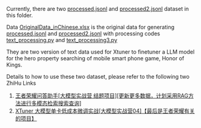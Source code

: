 Currently, there are two [processed.jsonl](./processed.jsonl) and [processed2.jsonl](./processed2.jsonl) dataset in this folder.

Data [OriginalData_inChinese.xlsx](./OriginalData_inChinese.xlsx) is the original data for generating [processed.jsonl](./processed.jsonl) and [processed2.jsonl](./processed2.jsonl) with processing codes [text_processing.py](./text_processing.py) and [text_processing3.py](./text_processing3.py) 

They are two version of text data used for Xtuner to finetuner a LLM model for the hero property searching of mobile smart phone game, Honor of Kings.

Details to how to use these two dataset, please refer to the following two ZhiHu Links

1. [王者荣耀问答助手[大模型实战营 结题项目][更新更多数据，计划采用RAG方法进行多模态检索搜索查询]](https://zhuanlan.zhihu.com/p/683656455)
2. [XTuner 大模型单卡低成本微调实战[大模型实战营04]【最后是王者荣耀有关的项目】](https://zhuanlan.zhihu.com/p/682241646)
